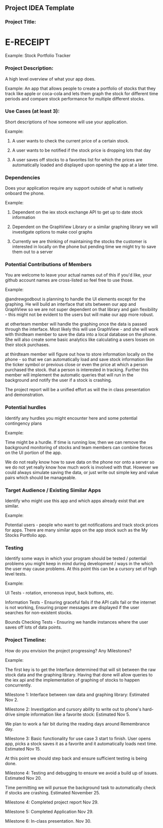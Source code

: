 ## Project IDEA Template

### Project Title:

# E-RECEIPT

Example: Stock Portfolio Tracker

### Project Description:


A high level overview of what your app does.

Example:
An app that allows people to create a portfolio of stocks that they track like apple or coca-cola and lets them graph the stock for different time periods and compare stock performance for multiple different stocks.

### Use Cases (at least 3):
Short descriptions of how someone will use your application.

Example:

1. A user wants to check the current price of a certain stock.

2. A user wants to be notified if the stock price is dropping lots that day

3. A user saves off stocks to a favorites list for which the prices are automatically loaded and displayed upon opening the app at a later time.

### Dependencies

Does your application require any support outside of what is natively onboard the phone.

Example:

1. Dependent on the iex stock exchange API to get up to date stock information

2. Dependent on the GraphView Library or a similar graphing library we will investigate options to make cool graphs

3. Currently we are thinking of maintaining the stocks the customer is interested in locally on the phone but pending time we might try to save them out to a server

### Potential Contributions of Members

You are welcome to leave your actual names out of this if you'd like, your github account names are cross-listed so feel free to use those.

Example:

@andrewgodbout is planning to handle the UI elements except for the graphing. He will build an interface that sits between our app and GraphView so we are not super dependent on that library and gain flexibility - this might not be evident to the users but will make our app more robust.

at otherteam member will handle the graphing once the data is passed through the interface. Most likely this will use GraphView - and she will work with thirdteam member to save the data into a local database on the phone. She will also create some basic analytics like calculating a users losses on their stock purchases.

at thirdteam member will figure out how to store information locally on the phone - so that we can automatically load and save stock information like the ticker symbol or previous close or even the price at which a person purchased the stock. that a person is interested in tracking. Further this member will implement the automatic queries that will run in the background and notify the user if a stock is crashing.

The project report will be a unified effort as will the in class presentation and demonstration.

### Potential hurdles

Identify any hurdles you might encounter here and some potential contingency plans

Example:

Time might be a hurdle. If time is running low, then we can remove the background monitoring of stocks and team members can combine forces on the UI portion of the app.

We do not really know how to save data on the phone nor onto a server so we do not yet really know how much work is involved with that. However we could always simulate saving the data, or just write out simple key and value pairs which should be manageable.  

### Target Audience / Existing Similar Apps

Identify who might use this app and which apps already exist that are similar.

Example:

Potential users - people who want to get notifications and track stock prices for apps. There are many similar apps on the app stock such as the My Stocks Portfolio app.

### Testing

Identify some ways in which your program should be tested / potential problems you might keep in mind during development / ways in the which the user may cause problems. At this point this can be a cursory set of high level tests.

Example:

UI Tests - rotation, erroneous input, back buttons, etc.

Information Tests - Ensuring graceful fails if the API calls fail or the internet is not working, Ensuring proper messages are displayed if the user searches for non-existent stocks.

Bounds Checking Tests - Ensuring we handle instances where the user saves off lots of data points.

### Project Timeline:

How do you envision the project progressing? Any Milestones?

Example:

The first key is to get the Interface determined that will sit between the raw stock data and the graphing library. Having that done will allow queries to the iex api and the implementation of graphing of stocks to happen concurrently.

Milestone 1: Interface between raw data and graphing library: Estimated Nov 2.

Milestone 2: Investigation and cursory ability to write out to phone's hard-drive simple information like a favorite stock: Estimated Nov 5.

We plan to work a fair bit during the reading days around Remembrance day.

Milestone 3: Basic functionality for use case 3 start to finish. User opens app, picks a stock saves it as a favorite and it automatically loads next time. Estimated Nov 15.

At this point we should step back and ensure sufficient testing is being done.

Milestone 4: Testing and debugging to ensure we avoid a build up of issues. Estimated Nov 20.

Time permitting we will pursue the background task to automatically check if stocks are crashing. Estimated November 25.

Milestone 4: Completed project report Nov 29.

Milestone 5: Completed Application Nov 29.

Milestone 6: In-class presentation. Nov 30.
